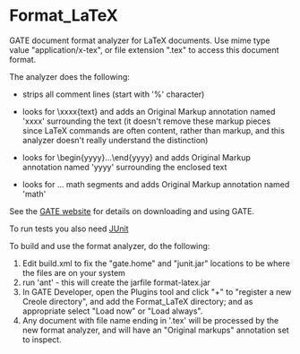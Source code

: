 Format_LaTeX
============

GATE document format analyzer for LaTeX documents. Use mime type value "application/x-tex", or file extension ".tex" to access this document format. 

The analyzer does the following:

* strips all comment lines (start with '%' character)

* looks for \xxxx{text} and adds an Original Markup annotation named 'xxxx' surrounding the text (it doesn't remove these markup pieces since LaTeX commands are often content, rather than markup, and this analyzer doesn't really understand the distinction)

* looks for \begin{yyyy}...\end{yyyy} and adds Original Markup annotation named 'yyyy' surrounding the enclosed text

* looks for $...$ math segments and adds Original Markup annotation named 'math'

See the [GATE website](http://gate.ac.uk) for details on downloading and using GATE.

To run tests you also need [JUnit](https://github.com/junit-team/junit)

To build and use the format analyzer, do the following:

1. Edit build.xml to fix the "gate.home" and "junit.jar" locations to be where the files are on your system
2. run 'ant' - this will create the jarfile format-latex.jar
3. In GATE Developer, open the Plugins tool and click "+" to "register a new Creole directory", and add the Format_LaTeX directory; and as appropriate select "Load now" or "Load always".
4. Any document with file name ending in '.tex' will be processed by the new format analyzer, and will have an "Original markups" annotation set to inspect.
